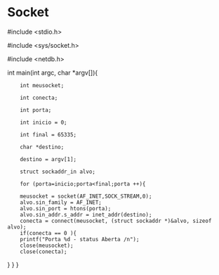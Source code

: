 # Socket

#include <stdio.h>

#include <sys/socket.h>

#include <netdb.h>

int main(int argc, char *argv[]){

        int meusocket;

        int conecta;

        int porta;

        int inicio = 0;

        int final = 65335;

        char *destino;

        destino = argv[1];

        struct sockaddr_in alvo;

        for (porta=inicio;porta<final;porta ++){

        meusocket = socket(AF_INET,SOCK_STREAM,0);
        alvo.sin_family = AF_INET;
        alvo.sin_port = htons(porta);
        alvo.sin_addr.s_addr = inet_addr(destino);
        conecta = connect(meusocket, (struct sockaddr *)&alvo, sizeof alvo);
        if(conecta == 0 ){
        printf("Porta %d - status Aberta /n");
        close(meusocket);
        close(conecta);
}
}
}



